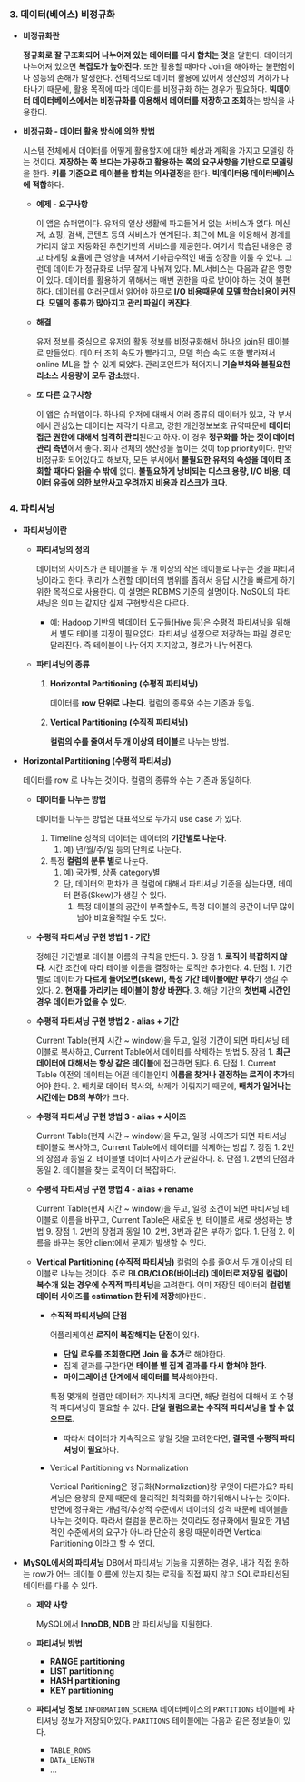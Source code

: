 ### 3. 데이터(베이스) 비정규화

- **비정규화란**

    **정규화로 잘 구조화되어 나누어져 있는 데이터를 다시 합치는 것**을 말한다. 데이터가 나누어져 있으면 **복잡도가 높아진다**. 또한 활용할 때마다 Join을 해야하는 불편함이나 성능의 손해가 발생한다. 전체적으로 데이터 활용에 있어서 생산성의 저하가 나타나기 때문에, 활용 목적에 따라 데이터를 비정규화 하는 경우가 필요하다.
    **빅데이터 데이터베이스에서는 비정규화를 이용해서 데이터를 저장하고 조회**하는 방식을 사용한다.

- **비정규화 - 데이터 활용 방식에 의한 방법**

    시스템 전체에서 데이터를 어떻게 활용할지에 대한 예상과 계획을 가지고 모델링 하는 것이다. **저장하는 쪽 보다는 가공하고 활용하는 쪽의 요구사항을 기반으로 모델링**을 한다. **키를 기준으로 테이블을 합치는 의사결정**을 한다. **빅데이터용 데이터베이스에 적합**하다.

    - **예제 - 요구사항**

        이 앱은 슈퍼앱이다. 유저의 일상 생활에 파고들어서 없는 서비스가 없다. 메신저, 쇼핑, 검색, 콘텐츠 등의 서비스가 연계된다. 최근에 ML을 이용해서 경계를 가리지 않고 자동화된 추천기반의 서비스를 제공한다. 여기서 학습된 내용은 광고 타게팅 효율에 큰 영향을 미쳐서 기하급수적인 매출 성장을 이룰 수 있다. 그런데 데이터가 정규화로 너무 잘게 나눠져 있다. ML서비스는 다음과 같은 영향이 있다. 데이터를 활용하기 위해서는 매번 권한을 따로 받아야 하는 것이 불편하다. 데이터를 여러군데서 읽어야 하므로 **I/O 비용때문에 모델 학습비용이 커진다**. **모델의 종류가 많아지고 관리 파일이 커진다**.

    - **해결**

        유저 정보를 중심으로 유저의 활동 정보를 비정규화해서 하나의 join된 테이블로 만들었다. 데이터 조회 속도가 빨라지고, 모델 학습 속도 또한 빨라져서 online ML을 할 수 있게 되었다. 관리포인트가 적어지니 **기술부채와 불필요한 리소스 사용량이 모두 감소**했다.

    -  **또 다른 요구사항**

        이 앱은 슈퍼앱이다. 하나의 유저에 대해서 여러 종류의 데이터가 있고, 각 부서에서 관심있는 데이터는 제각기 다르고, 강한 개인정보보호 규약때문에 **데이터 접근 권한에 대해서 엄격히 관리**된다고 하자. 이 경우 **정규화를 하는 것이 데이터 관리 측면**에서 좋다. 회사 전체의 생산성을 높이는 것이 top priority이다. 만약 비정규화 되어있다고 해보자, 모든 부서에서 **불필요한 유저의 속성을 데이터 조회할 때마다 읽을 수 밖에** 없다. **불필요하게 낭비되는 디스크 용량, I/O 비용, 데이터 유출에 의한 보안사고 우려까지 비용과 리스크가 크다**.

### 4. 파티셔닝
  
- **파티셔닝이란**
    - **파티셔닝의 정의**

        데이터의 사이즈가 큰 테이블을 두 개 이상의 작은 테이블로 나누는 것을 파티셔닝이라고 한다. 쿼리가 스캔할 데이터의 범위를 좁혀서 응답 시간을 빠르게 하기 위한 목적으로 사용한다.
        이 설명은 RDBMS 기준의 설명이다. NoSQL의 파티셔닝은 의미는 같지만 실제 구현방식은 다르다.
        - 예: Hadoop 기반의 빅데이터 도구들(Hive 등)은 수평적 파티셔닝을 위해서 별도 테이블 지정이 필요없다. 파티셔닝 설정으로 저장하는 파일 경로만 달라진다. 즉 테이블이 나누어지 지지않고, 경로가 나누어진다.
    - **파티셔닝의 종류**
        1. **Horizontal Partitioning (수평적 파티셔닝)**

            데이터를 **row 단위로 나눈다**. 컬럼의 종류와 수는 기존과 동일.

        2. **Vertical Partitioning (수직적 파티셔닝)**

            **컬럼의 수를 줄여서 두 개 이상의 테이블**로 나누는 방법.

- **Horizontal Partitioning (수평적 파티셔닝)**

    데이터를 row 로 나누는 것이다. 컬럼의 종류와 수는 기존과 동일하다.
    - **데이터를 나누는 방법**

        데이터를 나누는 방법은 대표적으로 두가지 use case 가 있다.
        1. Timeline 성격의 데이터는 데이터의 **기간별로 나눈다**.
            1. 예) 년/월/주/일 등의 단위로 나눈다.
        2. 특정 **컬럼의 분류 별**로 나눈다.
            1. 예) 국가별, 상품 category별
            2. 단, 데이터의 편차가 큰 컬럼에 대해서 파티셔닝 기준을 삼는다면, 데이터 편중(Skew)가 생길 수 있다. <br>
                1. 특정 테이블의 공간이 부족할수도, 특정 테이블의 공간이 너무 많이 남아 비효율적일 수도 있다.

    - **수평적 파티셔닝 구현 방법 1 - 기간**

        정해진 기간별로 테이블 이름의 규칙을 만든다.
        3. 장점
            1. **로직이 복잡하지 않다**. 시간 조건에 따라 테이블 이름을 결정하는 로직만 추가한다.
        4. 단점
            1. 기간별로 데이터가 **다르게 들어오면(skew), 특정 기간 테이블에만 부하**가 생길 수 있다.
            2. **현재를 가리키는 테이블이 항상 바뀐다**.
            3. 해당 기간의 **첫번째 시간인 경우 데이터가 없을 수 있다**.

    - **수평적 파티셔닝 구현 방법 2 - alias + 기간**

        Current Table(현재 시간 ~ window)을 두고, 일정 기간이 되면 파티셔닝 테이블로 복사하고, Current Table에서 데이터를 삭제하는 방법
        5. 장점
            1. **최근 데이터에 대해서는 항상 같은 테이블**에 접근하면 된다.
        6. 단점
            1. Current Table 이전의 데이터는 어떤 테이블인지 **이름을 찾거나 결정하는 로직이 추가**되어야 한다.
            2. 배치로 데이터 복사와, 삭제가 이뤄지기 때문에, **배치가 일어나는 시간에는 DB의 부하**가 크다.

    - **수평적 파티셔닝 구현 방법 3 - alias + 사이즈**

        Current Table(현재 시간 ~ window)을 두고, 일정 사이즈가 되면 파티셔닝 테이블로 복사하고, Current Table에서 데이터를 삭제하는 방법
        7. 장점
            1. 2번의 장점과 동일
            2. 테이블별 데이터 사이즈가 균일하다.
        8. 단점
            1. 2번의 단점과 동일
            2. 테이블을 찾는 로직이 더 복잡하다.

    - **수평적 파티셔닝 구현 방법 4 - alias + rename**

        Current Table(현재 시간 ~ window)을 두고, 일정 조건이 되면 파티셔닝 테이블로 이름을 바꾸고, Current Table은 새로운 빈 테이블로 새로 생성하는 방법
        9. 장점
           1. 2번의 장점과 동일
        10. 2번, 3번과 같은 부하가 없다.
           1. 단점
           2. 이름을 바꾸는 동안 client에서 문제가 발생할 수 있다.

    - **Vertical Partitioning (수직적 파티셔닝)**
        컬럼의 수를 줄여서 두 개 이상의 테이블로 나누는 것이다. 주로 B**LOB/CLOB(바이너리) 데이터로 저장된 컬럼이 복수개 있는 경우에 수직적 파티셔닝**을 고려한다. 이미 저장된 데이터의 **컬럼별 데이터 사이즈를 estimation 한 뒤에 저장**해야한다.
        - **수직적 파티셔닝의 단점**
            
            어플리케이션 **로직이 복잡해지는 단점**이 있다.
            - **단일 로우를 조회한다면 Join 을 추가**로 해야한다.
            - 집계 결과를 구한다면 **테이블 별 집계 결과를 다시 합쳐야 한다**.
            - **마이그레이션 단계에서 데이터를 복사**해야한다.
            
            특정 몇개의 컬럼만 데이터가 지나치게 크다면, 해당 컬럼에 대해서 또 수평적 파티셔닝이 필요할 수 있다. **단일 컬럼으로는 수직적 파티셔닝을 할 수 없으므로**.
            - 따라서 데이터가 지속적으로 쌓일 것을 고려한다면, **결국엔 수평적 파티셔닝이 필요**하다.

        - Vertical Partitioning vs Normalization

            Vertical Paritioning은 정규화(Normalization)랑 무엇이 다른가요?
            파티셔닝은 용량의 문제 때문에 물리적인 최적화를 하기위해서 나누는 것이다. 반면에 정규화는 개념적/추상적 수준에서 데이터의 성격 때문에 테이블을 나누는 것이다. 따라서 컬럼을 분리하는 것이라도 정규화에서 필요한 개념적인 수준에서의 요구가 아니라 단순히 용량 때문이라면 Vertical Partitioning 이라고 할 수 있다.

- **MySQL에서의 파티셔닝**
    DB에서 파티셔닝 기능을 지원하는 경우, 내가 직접 원하는 row가 어느 테이블 이름에 있는지 찾는 로직을 직접 짜지 않고 SQL로파티션된 데이터를 다룰 수 있다.
    - **제약 사항**

        MySQL에서 **InnoDB, NDB** 만 파티셔닝을 지원한다.

    - **파티셔닝 방법**
        - **RANGE partitioning**
        - **LIST partitioning**
        - **HASH partitioning**
        - **KEY partitioning**

    - **파티셔닝 정보**
        `INFORMATION_SCHEMA` 데이터베이스의 `PARTITIONS` 테이블에 파티셔닝 정보가 저장되어있다. `PARITIONS` 테이블에는 다음과 같은 정보들이 있다.
        - `TABLE_ROWS`
        - `DATA_LENGTH`
        - ...